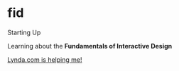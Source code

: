 # fid
Starting Up

Learning about the **Fundamentals of Interactive Design** 

[Lynda.com is helping me!](http://lynda.com)
